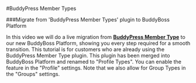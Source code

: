 #BuddyPress Member Types

###Migrate from 'BuddyPress Member Types' plugin to BuddyBoss Platform

In this video we will do a live migration from [**BuddyPress Member Type**](____) to our new BuddyBoss Platform, showing you every step required for a smooth transition. This tutorial is for customers who are already using the BuddyPress Member Type plugin. This plugin has been merged into BuddyBoss Platform and renamed to "Profile Types". You can enable the feature in the "Profile" settings. Note that we also allow for Group Types in the "Groups" settings.